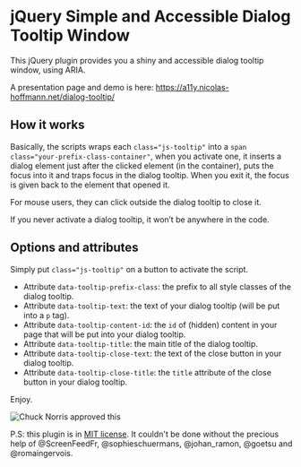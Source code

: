 # jQuery Simple and Accessible Dialog Tooltip Window

This jQuery plugin provides you a shiny and accessible dialog tooltip window, using ARIA.

A presentation page and demo is here: https://a11y.nicolas-hoffmann.net/dialog-tooltip/

## How it works

Basically, the scripts wraps each <code>class="js-tooltip"</code> into a <code>span class="your-prefix-class-container"</code>, when you activate one, it inserts a dialog element just after the clicked element (in the container), puts the focus into it and traps focus in the dialog tooltip. When you exit it, the focus is given back to the element that opened it.

For mouse users, they can click outside the dialog tooltip to close it.

If you never activate a dialog tooltip, it won’t be anywhere in the code.

## Options and attributes

Simply put <code>class="js-tooltip"</code> on a button to activate the script.

- Attribute <code>data-tooltip-prefix-class</code>: the prefix to all style classes of the dialog tooltip.
- Attribute <code>data-tooltip-text</code>: the text of your dialog tooltip (will be put into a <code>p</code> tag).
- Attribute <code>data-tooltip-content-id</code>: the <code>id</code> of (hidden) content in your page that will be put into your dialog tooltip.
- Attribute <code>data-tooltip-title</code>: the main title of the dialog tooltip.
- Attribute <code>data-tooltip-close-text</code>: the text of the close button in your dialog tooltip.
- Attribute <code>data-tooltip-close-title</code>: the <code>title</code> attribute of the close button in your dialog tooltip.

Enjoy.

<img src="https://www.nicolas-hoffmann.net/bordel/chuck-norris1.jpg" alt="Chuck Norris approved this" />

P.S: this plugin is in [MIT license](https://github.com/nico3333fr/jquery-accessible-dialog-tooltip-aria/blob/master/LICENSE). It couldn't be done without the precious help of @ScreenFeedFr, @sophieschuermans, @johan_ramon, @goetsu and @romaingervois.
